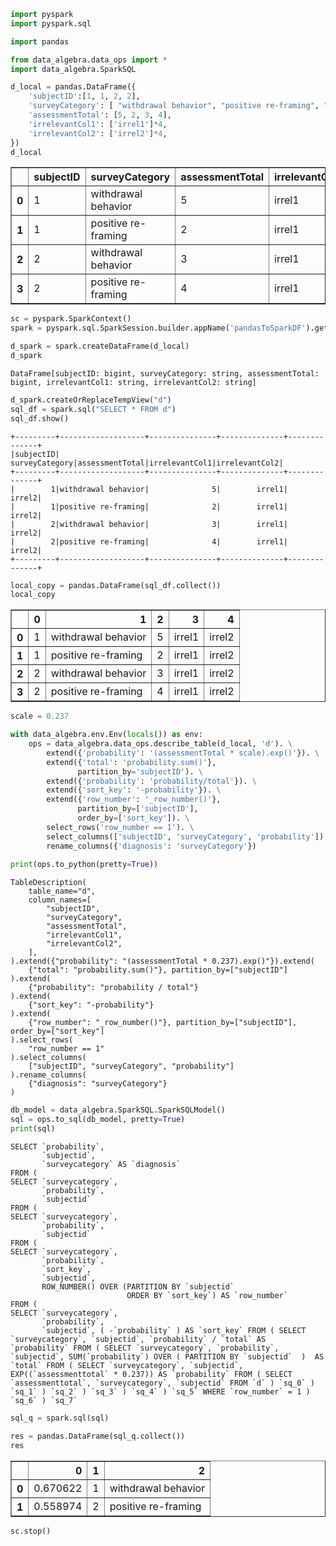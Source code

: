 

```python
import pyspark
import pyspark.sql

import pandas

from data_algebra.data_ops import *
import data_algebra.SparkSQL
```


```python
d_local = pandas.DataFrame({
    'subjectID':[1, 1, 2, 2],
    'surveyCategory': [ "withdrawal behavior", "positive re-framing", "withdrawal behavior", "positive re-framing"],
    'assessmentTotal': [5, 2, 3, 4],
    'irrelevantCol1': ['irrel1']*4,
    'irrelevantCol2': ['irrel2']*4,
})
d_local
```




<div>
<style scoped>
    .dataframe tbody tr th:only-of-type {
        vertical-align: middle;
    }

    .dataframe tbody tr th {
        vertical-align: top;
    }

    .dataframe thead th {
        text-align: right;
    }
</style>
<table border="1" class="dataframe">
  <thead>
    <tr style="text-align: right;">
      <th></th>
      <th>subjectID</th>
      <th>surveyCategory</th>
      <th>assessmentTotal</th>
      <th>irrelevantCol1</th>
      <th>irrelevantCol2</th>
    </tr>
  </thead>
  <tbody>
    <tr>
      <th>0</th>
      <td>1</td>
      <td>withdrawal behavior</td>
      <td>5</td>
      <td>irrel1</td>
      <td>irrel2</td>
    </tr>
    <tr>
      <th>1</th>
      <td>1</td>
      <td>positive re-framing</td>
      <td>2</td>
      <td>irrel1</td>
      <td>irrel2</td>
    </tr>
    <tr>
      <th>2</th>
      <td>2</td>
      <td>withdrawal behavior</td>
      <td>3</td>
      <td>irrel1</td>
      <td>irrel2</td>
    </tr>
    <tr>
      <th>3</th>
      <td>2</td>
      <td>positive re-framing</td>
      <td>4</td>
      <td>irrel1</td>
      <td>irrel2</td>
    </tr>
  </tbody>
</table>
</div>




```python
sc = pyspark.SparkContext()
spark = pyspark.sql.SparkSession.builder.appName('pandasToSparkDF').getOrCreate()

d_spark = spark.createDataFrame(d_local)
d_spark
```




    DataFrame[subjectID: bigint, surveyCategory: string, assessmentTotal: bigint, irrelevantCol1: string, irrelevantCol2: string]




```python
d_spark.createOrReplaceTempView("d")
sql_df = spark.sql("SELECT * FROM d")
sql_df.show()
```

    +---------+-------------------+---------------+--------------+--------------+
    |subjectID|     surveyCategory|assessmentTotal|irrelevantCol1|irrelevantCol2|
    +---------+-------------------+---------------+--------------+--------------+
    |        1|withdrawal behavior|              5|        irrel1|        irrel2|
    |        1|positive re-framing|              2|        irrel1|        irrel2|
    |        2|withdrawal behavior|              3|        irrel1|        irrel2|
    |        2|positive re-framing|              4|        irrel1|        irrel2|
    +---------+-------------------+---------------+--------------+--------------+
    



```python
local_copy = pandas.DataFrame(sql_df.collect())
local_copy
```




<div>
<style scoped>
    .dataframe tbody tr th:only-of-type {
        vertical-align: middle;
    }

    .dataframe tbody tr th {
        vertical-align: top;
    }

    .dataframe thead th {
        text-align: right;
    }
</style>
<table border="1" class="dataframe">
  <thead>
    <tr style="text-align: right;">
      <th></th>
      <th>0</th>
      <th>1</th>
      <th>2</th>
      <th>3</th>
      <th>4</th>
    </tr>
  </thead>
  <tbody>
    <tr>
      <th>0</th>
      <td>1</td>
      <td>withdrawal behavior</td>
      <td>5</td>
      <td>irrel1</td>
      <td>irrel2</td>
    </tr>
    <tr>
      <th>1</th>
      <td>1</td>
      <td>positive re-framing</td>
      <td>2</td>
      <td>irrel1</td>
      <td>irrel2</td>
    </tr>
    <tr>
      <th>2</th>
      <td>2</td>
      <td>withdrawal behavior</td>
      <td>3</td>
      <td>irrel1</td>
      <td>irrel2</td>
    </tr>
    <tr>
      <th>3</th>
      <td>2</td>
      <td>positive re-framing</td>
      <td>4</td>
      <td>irrel1</td>
      <td>irrel2</td>
    </tr>
  </tbody>
</table>
</div>




```python
scale = 0.237

with data_algebra.env.Env(locals()) as env:
    ops = data_algebra.data_ops.describe_table(d_local, 'd'). \
        extend({'probability': '(assessmentTotal * scale).exp()'}). \
        extend({'total': 'probability.sum()'},
               partition_by='subjectID'). \
        extend({'probability': 'probability/total'}). \
        extend({'sort_key': '-probability'}). \
        extend({'row_number': '_row_number()'},
               partition_by=['subjectID'],
               order_by=['sort_key']). \
        select_rows('row_number == 1'). \
        select_columns(['subjectID', 'surveyCategory', 'probability']). \
        rename_columns({'diagnosis': 'surveyCategory'})
    
print(ops.to_python(pretty=True))
```

    TableDescription(
        table_name="d",
        column_names=[
            "subjectID",
            "surveyCategory",
            "assessmentTotal",
            "irrelevantCol1",
            "irrelevantCol2",
        ],
    ).extend({"probability": "(assessmentTotal * 0.237).exp()"}).extend(
        {"total": "probability.sum()"}, partition_by=["subjectID"]
    ).extend(
        {"probability": "probability / total"}
    ).extend(
        {"sort_key": "-probability"}
    ).extend(
        {"row_number": "_row_number()"}, partition_by=["subjectID"], order_by=["sort_key"]
    ).select_rows(
        "row_number == 1"
    ).select_columns(
        ["subjectID", "surveyCategory", "probability"]
    ).rename_columns(
        {"diagnosis": "surveyCategory"}
    )
    



```python
db_model = data_algebra.SparkSQL.SparkSQLModel()
sql = ops.to_sql(db_model, pretty=True)
print(sql)
```

    SELECT `probability`,
           `subjectid`,
           `surveycategory` AS `diagnosis`
    FROM (
    SELECT `surveycategory`,
           `probability`,
           `subjectid`
    FROM (
    SELECT `surveycategory`,
           `probability`,
           `subjectid`
    FROM (
    SELECT `surveycategory`,
           `probability`,
           `sort_key`,
           `subjectid`,
           ROW_NUMBER() OVER (PARTITION BY `subjectid`
                              ORDER BY `sort_key`) AS `row_number`
    FROM (
    SELECT `surveycategory`,
           `probability`,
           `subjectid`, ( -`probability` ) AS `sort_key` FROM ( SELECT `surveycategory`, `subjectid`, `probability` / `total` AS `probability` FROM ( SELECT `surveycategory`, `probability`, `subjectid`, SUM(`probability`) OVER ( PARTITION BY `subjectid`  )  AS `total` FROM ( SELECT `surveycategory`, `subjectid`, EXP((`assessmenttotal` * 0.237)) AS `probability` FROM ( SELECT `assessmenttotal`, `surveycategory`, `subjectid` FROM `d` ) `sq_0` ) `sq_1` ) `sq_2` ) `sq_3` ) `sq_4` ) `sq_5` WHERE `row_number` = 1 ) `sq_6` ) `sq_7`



```python
sql_q = spark.sql(sql)

```


```python
res = pandas.DataFrame(sql_q.collect())
res
```




<div>
<style scoped>
    .dataframe tbody tr th:only-of-type {
        vertical-align: middle;
    }

    .dataframe tbody tr th {
        vertical-align: top;
    }

    .dataframe thead th {
        text-align: right;
    }
</style>
<table border="1" class="dataframe">
  <thead>
    <tr style="text-align: right;">
      <th></th>
      <th>0</th>
      <th>1</th>
      <th>2</th>
    </tr>
  </thead>
  <tbody>
    <tr>
      <th>0</th>
      <td>0.670622</td>
      <td>1</td>
      <td>withdrawal behavior</td>
    </tr>
    <tr>
      <th>1</th>
      <td>0.558974</td>
      <td>2</td>
      <td>positive re-framing</td>
    </tr>
  </tbody>
</table>
</div>




```python
sc.stop()
```
